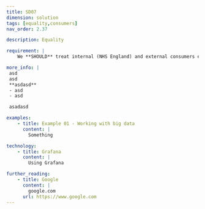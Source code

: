 ```yaml
---
title: SD07
dimension: solution
tags: [equality,consumers]
nav_order: 2.37

description: Equality

requirement: |
    We **SHOULD** treat internal (NHS England) and external consumers equally. 

more_info: |
 asd
 asd
 **asdasd**
 - asd 
 - asd

 asadasd

examples: 
    - title: Example 01 - Working with big data
      content: |
        Something

technology:
    - title: Grafana
      content: |
        Using Grafana

further_reading:
    - title: Google
      content: |
        google.com
      url: https://www.google.com
---
```


